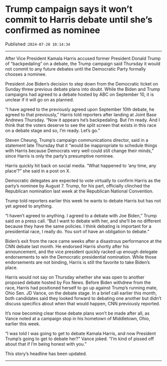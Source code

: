 # Trump campaign says it won’t commit to Harris debate until she’s confirmed as nominee

Published :`2024-07-28 10:14:34`

---

After Vice President Kamala Harris accused former President Donald Trump of “backpedaling” on a debate, the Trump campaign said Thursday it would not commit to any future debates until the Democratic Party formally chooses a nominee.

President Joe Biden’s decision to step down from the Democratic ticket on Sunday threw previous debate plans into doubt. While the Biden and Trump campaigns had agreed to a debate hosted by ABC on September 10, it is unclear if it will go on as planned.

“I have agreed to the previously agreed upon September 10th debate, he agreed to that previously,” Harris told reporters after landing at Joint Base Andrews Thursday. “Now it appears he’s backpedaling. But I’m ready. And I think that the voters deserve to see the split screen that exists in this race on a debate stage and so, I’m ready. Let’s go.”

Steven Cheung, Trump’s campaign communications director, said in a statement late Thursday that it “would be inappropriate to schedule things with Harris because Democrats very well could still change their minds,” since Harris is only the party’s presumptive nominee.

Harris quickly hit back on social media. “What happened to ‘any time, any place’?” she said in a post on X.

Democratic delegates are expected to vote virtually to confirm Harris as the party’s nominee by August 7. Trump, for his part, officially clinched the Republican nomination last week at the Republican National Convention.

Trump told reporters earlier this week he wants to debate Harris but has not yet agreed to anything.

“I haven’t agreed to anything. I agreed to a debate with Joe Biden,” Trump said on a press call. “But I want to debate with her, and she’ll be no different because they have the same policies. I think debating is important for a presidential race, I really do. You sort of have an obligation to debate.”

Biden’s exit from the race came weeks after a disastrous performance at the CNN debate last month. He endorsed Harris shortly after his announcement, and the vice president quickly racked up enough delegate endorsements to win the Democratic presidential nomination. While those endorsements are not binding, Harris is still the favorite to take Biden’s place.

Harris would not say on Thursday whether she was open to another proposed debate hosted by Fox News. Before Biden withdrew from the race, Harris had positioned herself to go up against Trump’s running mate, Ohio Sen. JD Vance, on the debate stage. In a brief call earlier this month, both candidates said they looked forward to debating one another but didn’t discuss specifics about when that would happen, CNN previously reported.

It’s now becoming clear those debate plans won’t be made after all, as Vance noted at a campaign stop in his hometown of Middletown, Ohio, earlier this week.

“I was told I was going to get to debate Kamala Harris, and now President Trump’s going to get to debate her?” Vance joked. “I’m kind of pissed off about that if I’m being honest with you.”

This story’s headline has been updated.

---

